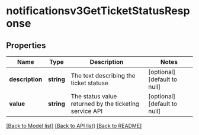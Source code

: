 # notificationsv3GetTicketStatusResponse

## Properties
Name | Type | Description | Notes
------------ | ------------- | ------------- | -------------
**description** | **string** | The text describing the ticket statuse | [optional] [default to null]
**value** | **string** | The status value returned by the ticketing service API | [optional] [default to null]

[[Back to Model list]](../README.md#documentation-for-models) [[Back to API list]](../README.md#documentation-for-api-endpoints) [[Back to README]](../README.md)


